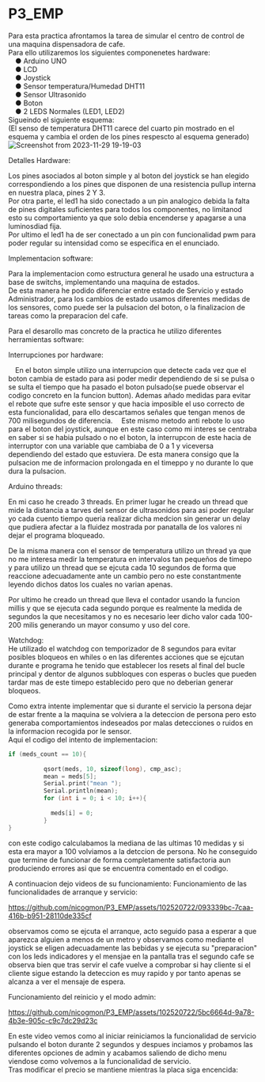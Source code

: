 # P3_EMP
Para esta practica afrontamos la tarea de simular el centro de control de una maquina dispensadora de cafe.  
Para ello utilizaremos los siguientes componenetes hardware:  
&emsp;● Arduino UNO  
&emsp;● LCD  
&emsp;● Joystick  
&emsp;● Sensor temperatura/Humedad DHT11  
&emsp;● Sensor Ultrasonido  
&emsp;● Boton  
&emsp;● 2 LEDS Normales (LED1, LED2)    
Sigueindo el siguiente esquema:   
(El senso de temperatura DHT11 carece del cuarto pin mostrado en el esquema y cambia el orden de los pines respescto al esquema generado)  
![Screenshot from 2023-11-29 19-19-03](https://github.com/nicogmon/P3_EMP/assets/102520722/79e11738-7995-4eb1-87a5-8486c339624a)

Detalles Hardware:  

Los pines asociados al boton simple y al boton del joystick se han elegido correspondiendo a los pines que disponen de una resistencia pullup interna en nuestra placa, pines 2 Y 3.  
Por otra parte, el led1 ha sido conectado a un pin analogico debida la falta de pines digitales suficientes para todos los componentes, no limitanod esto su comportamiento ya que solo debia encenderse y apagarse a una luminosdiad fija.  
Por ultimo el led1 ha de ser conectado a un pin con funcionalidad pwm para poder regular su intensidad como se especifica en el enunciado.


Implementacion software:  

Para la implementacion como estructura general he usado una estructura a base de switchs, implementando una maquina de estados.  
De esta manera he podido diferenciar entre estado de Servicio y estado Administrador, para los cambios de estado usamos diferentes medidas de los sensores, como puede ser la pulsacion del boton, o la finalizacion de tareas como la preparacion del cafe.

Para el desarollo mas concreto de la practica he utilizo diferentes herramientas software:

Interrupciones por hardware:  

&emsp;En el boton simple utilizo una interrupcion que detecte cada vez que el boton cambia de estado para asi poder medir dependiendo de si se pulsa o se sulta el tiempo que ha pasado el boton pulsado(se puede observar el codigo concreto en la funcion button). Ademas añado medidas para evitar el rebote que sufre este sensor y que hacia imposible el uso correcto de esta funcionalidad, para ello descartamos señales que tengan menos de 700 milisegundos de diferencia.
&emsp;Este mismo metodo anti rebote lo uso para el boton del joystick, aunque en este caso como mi interes se centraba en saber si se habia pulsado o no el boton, la interrupcon de este hacia de interruptor con una variable que cambiaba de 0 a 1 y viceversa dependiendo del estado que estuviera. De esta manera consigo que la pulsacion me de informacion prolongada en el timeppo y no durante lo que dura la pulsacion.  

Arduino threads:  

En mi caso he creado 3 threads. 
En primer lugar he creado un thread que mide la distancia a tarves del sensor de ultrasonidos para asi poder regular yo cada cuento tiempo queria realizar dicha medcion sin generar un delay que pudiera afectar a la fluidez mostrada por panatalla de los valores ni dejar el programa bloqueado.  

De la misma manera con el sensor de temperatura utilizo un thread ya que no me interesa medir la temperatura en intervalos tan pequeños de timepo y para utilizo un thread que se ejcuta cada 10 segundos de forma que reaccione adecuadamente ante un cambio pero no este constantmente leyendo dichos datos los cuales no varian apenas.  

Por ultimo he creado un thread que lleva el contador usando la funcion millis y que se ejecuta cada segundo porque es realmente la medida de segundos la que necesitamos y no es necesario leer dicho valor cada 100-200 milis generando un mayor consumo y uso del core.  

Watchdog:  
He utilizado el watchdog con temporizador de 8 segundos para evitar posibles bloqueos en whiles o en las diferentes acciones que se ejcutan durante e programa he tenido que establecer los resets al final del bucle principal y dentor de algunos subbloques con esperas o bucles que pueden tardar mas de este timepo establecido pero que no deberian generar bloqueos.

Como extra intente implementar que si durante el servicio la persona dejar de estar frente a la maquina se volviera a la deteccion de persona pero esto generaba comportamientos indeseados por malas detecciones o ruidos en la informacion recogida por le sensor.  
Aqui el codigo del intento de implementacion:  
```c++
if (meds_count == 10){
          
          qsort(meds, 10, sizeof(long), cmp_asc);
          mean = meds[5];
          Serial.print("mean ");
          Serial.println(mean);
          for (int i = 0; i < 10; i++){
            
            meds[i] = 0;
          }
}
```
con este codigo calculabamos la mediana de las ultimas 10 medidas y si esta era mayor a 100 volviamos a la detccion de persona.
No he conseguido que termine de funcionar de forma completamente satisfactoria aun produciendo errores asi que se encuentra comentado en el codigo.


A continuacion dejo videos de su funcionamiento:
Funcionamiento de las funcionalidades de arranque y servicio:  


https://github.com/nicogmon/P3_EMP/assets/102520722/093339bc-7caa-416b-b951-28110de335cf  

observamos como se ejcuta el arranque, acto seguido pasa a esperar a que aparezca alguien a menos de un metro y observamos como mediante el joystick se eligen adecuadamente las bebidas y se ejecuta su "preparacion" con los leds indicadores y el mensjae en la pantalla tras el segundo cafe se observa bien que tras servir el cafe vuelve a comprobar si hay cliente si el cliente sigue estando la deteccion es muy rapido y por tanto apenas se alcanza a ver el mensaje de espera.

Funcionamiento del reinicio y el modo admin:  


https://github.com/nicogmon/P3_EMP/assets/102520722/5bc6664d-9a78-4b3e-905c-c9c7dc29d23c

En este video vemos como al iniciar reiniciamos la funcionalidad de servicio pulsando el boton durante 2 segundos y despues inciamos y probamos las diferentes opciones de admin y acabamos saliendo de dicho menu viendose como volvemos a la funcionalidad de servicio.  
Tras modificar el precio se mantiene mientras la placa siga encencida:  




